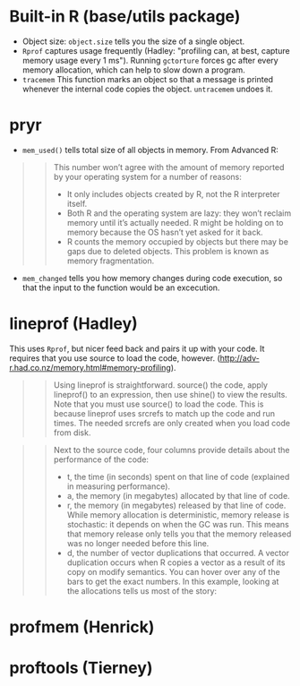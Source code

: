 # Built-in R (base/utils package)

- Object size: `object.size` tells you the size of a single object. 
- `Rprof` captures usage frequently (Hadley: "profiling can, at best, capture memory usage every 1 ms"). Running `gctorture` forces gc after every memory allocation, which can help to slow down a program. 
- `tracemem` This function marks an object so that a message is printed whenever the internal code copies the object. `untracemem` undoes it.

# pryr

- `mem_used()` tells total size of all objects in memory. From Advanced R: 

>> This number won’t agree with the amount of memory reported by your operating system for a number of reasons:
>>
>> * It only includes objects created by R, not the R interpreter itself.
>> * Both R and the operating system are lazy: they won’t reclaim memory until it’s actually needed. R might be holding on to memory because the OS hasn’t yet asked for it back.
>> * R counts the memory occupied by objects but there may be gaps due to deleted objects. This problem is known as memory fragmentation.


- `mem_changed` tells you how memory changes during code execution, so that the input to the function would be an excecution.


# lineprof (Hadley)

This uses `Rprof`, but nicer feed back and pairs it up with your code. It requires that you use source to load the code, however. (http://adv-r.had.co.nz/memory.html#memory-profiling). 

>> Using lineprof is straightforward. source() the code, apply lineprof() to an expression, then use shine() to view the results. Note that you must use source() to load the code. This is because lineprof uses srcrefs to match up the code and run times. The needed srcrefs are only created when you load code from disk.

>> Next to the source code, four columns provide details about the performance of the code:
>>  * t, the time (in seconds) spent on that line of code (explained in measuring performance).
>>  * a, the memory (in megabytes) allocated by that line of code.
>>  * r, the memory (in megabytes) released by that line of code. While memory allocation is deterministic, memory release is stochastic: it depends on when the GC was run. This means that memory release only tells you that the memory released was no longer needed before this line.
>>  * d, the number of vector duplications that occurred. A vector duplication occurs when R copies a vector as a result of its copy on modify semantics.
>> You can hover over any of the bars to get the exact numbers. In this example, looking at the allocations tells us most of the story:

# profmem (Henrick)

# proftools (Tierney)

